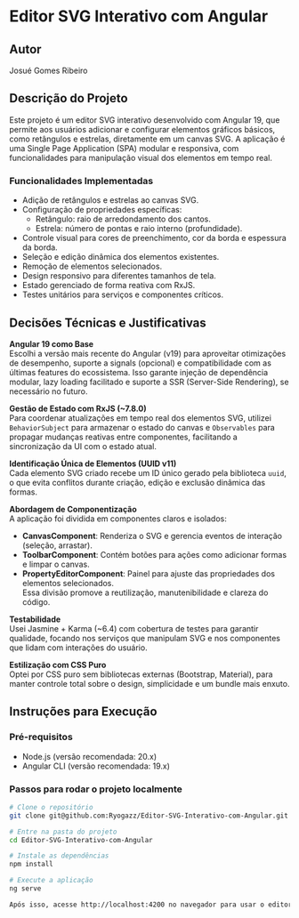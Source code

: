 # Editor SVG Interativo com Angular

## Autor  
Josué Gomes Ribeiro

## Descrição do Projeto  
Este projeto é um editor SVG interativo desenvolvido com Angular 19, que permite aos usuários adicionar e configurar elementos gráficos básicos, como retângulos e estrelas, diretamente em um canvas SVG. A aplicação é uma Single Page Application (SPA) modular e responsiva, com funcionalidades para manipulação visual dos elementos em tempo real.

### Funcionalidades Implementadas  
- Adição de retângulos e estrelas ao canvas SVG.  
- Configuração de propriedades específicas:  
  - Retângulo: raio de arredondamento dos cantos.  
  - Estrela: número de pontas e raio interno (profundidade).  
- Controle visual para cores de preenchimento, cor da borda e espessura da borda.  
- Seleção e edição dinâmica dos elementos existentes.  
- Remoção de elementos selecionados.  
- Design responsivo para diferentes tamanhos de tela.  
- Estado gerenciado de forma reativa com RxJS.  
- Testes unitários para serviços e componentes críticos.

## Decisões Técnicas e Justificativas

**Angular 19 como Base**  
Escolhi a versão mais recente do Angular (v19) para aproveitar otimizações de desempenho, suporte a signals (opcional) e compatibilidade com as últimas features do ecossistema. Isso garante injeção de dependência modular, lazy loading facilitado e suporte a SSR (Server-Side Rendering), se necessário no futuro.

**Gestão de Estado com RxJS (~7.8.0)**  
Para coordenar atualizações em tempo real dos elementos SVG, utilizei `BehaviorSubject` para armazenar o estado do canvas e `Observables` para propagar mudanças reativas entre componentes, facilitando a sincronização da UI com o estado atual.

**Identificação Única de Elementos (UUID v11)**  
Cada elemento SVG criado recebe um ID único gerado pela biblioteca `uuid`, o que evita conflitos durante criação, edição e exclusão dinâmica das formas.

**Abordagem de Componentização**  
A aplicação foi dividida em componentes claros e isolados:  
- **CanvasComponent**: Renderiza o SVG e gerencia eventos de interação (seleção, arrastar).  
- **ToolbarComponent**: Contém botões para ações como adicionar formas e limpar o canvas.  
- **PropertyEditorComponent**: Painel para ajuste das propriedades dos elementos selecionados.  
Essa divisão promove a reutilização, manutenibilidade e clareza do código.

**Testabilidade**  
Usei Jasmine + Karma (~6.4) com cobertura de testes para garantir qualidade, focando nos serviços que manipulam SVG e nos componentes que lidam com interações do usuário.

**Estilização com CSS Puro**  
Optei por CSS puro sem bibliotecas externas (Bootstrap, Material), para manter controle total sobre o design, simplicidade e um bundle mais enxuto.

## Instruções para Execução

### Pré-requisitos  
- Node.js (versão recomendada: 20.x)  
- Angular CLI (versão recomendada: 19.x)  

### Passos para rodar o projeto localmente  

```bash
# Clone o repositório
git clone git@github.com:Ryogazz/Editor-SVG-Interativo-com-Angular.git

# Entre na pasta do projeto
cd Editor-SVG-Interativo-com-Angular

# Instale as dependências
npm install

# Execute a aplicação
ng serve

Após isso, acesse http://localhost:4200 no navegador para usar o editor SVG.
